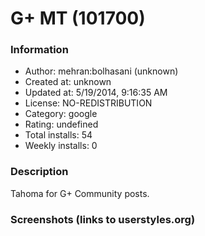 # G+ MT (101700)

### Information
- Author: mehran:bolhasani (unknown)
- Created at: unknown
- Updated at: 5/19/2014, 9:16:35 AM
- License: NO-REDISTRIBUTION
- Category: google
- Rating: undefined
- Total installs: 54
- Weekly installs: 0


### Description
Tahoma for G+ Community posts.


### Screenshots (links to userstyles.org)



